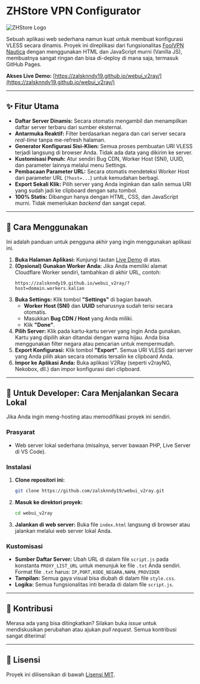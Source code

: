 # ZHStore VPN Configurator

![ZHStore Logo](https://zhwifi.web.id/favicon.ico) <!-- Ganti dengan URL logo jika ada -->

Sebuah aplikasi web sederhana namun kuat untuk membuat konfigurasi VLESS secara dinamis. Proyek ini direplikasi dari fungsionalitas [FoolVPN Nautica](https://foolvpn.me/nautica) dengan menggunakan HTML dan JavaScript murni (Vanilla JS), membuatnya sangat ringan dan bisa di-deploy di mana saja, termasuk GitHub Pages.

**Akses Live Demo:** [https://zalsknndy19.github.io/webui_v2ray/](https://zalsknndy19.github.io/webui_v2ray/) <!-- Ganti dengan URL GitHub Pages Anda -->

---

## ✨ Fitur Utama

- **Daftar Server Dinamis:** Secara otomatis mengambil dan menampilkan daftar server terbaru dari sumber eksternal.
- **Antarmuka Reaktif:** Filter berdasarkan negara dan cari server secara *real-time* tanpa me-refresh halaman.
- **Generator Konfigurasi Sisi-Klien:** Semua proses pembuatan URI VLESS terjadi langsung di browser Anda. Tidak ada data yang dikirim ke server.
- **Kustomisasi Penuh:** Atur sendiri Bug CDN, Worker Host (SNI), UUID, dan parameter lainnya melalui menu Settings.
- **Pembacaan Parameter URL:** Secara otomatis mendeteksi Worker Host dari parameter URL (`?host=...`) untuk kemudahan berbagi.
- **Export Sekali Klik:** Pilih server yang Anda inginkan dan salin semua URI yang sudah jadi ke clipboard dengan satu tombol.
- **100% Statis:** Dibangun hanya dengan HTML, CSS, dan JavaScript murni. Tidak memerlukan *backend* dan sangat cepat.

---

## 🚀 Cara Menggunakan

Ini adalah panduan untuk pengguna akhir yang ingin menggunakan aplikasi ini.

1.  **Buka Halaman Aplikasi:** Kunjungi tautan [Live Demo](https://zalsknndy19.github.io/webui_v2ray/) di atas.
2.  **(Opsional) Gunakan Worker Anda:** Jika Anda memiliki alamat Cloudflare Worker sendiri, tambahkan di akhir URL, contoh:
    ```
    https://zalsknndy19.github.io/webui_v2ray/?host=domain.workers.kalian
    ```
3.  **Buka Settings:** Klik tombol **"Settings"** di bagian bawah.
    - **Worker Host (SNI)** dan **UUID** seharusnya sudah terisi secara otomatis.
    - Masukkan **Bug CDN / Host** yang Anda miliki.
    - Klik **"Done"**.
4.  **Pilih Server:** Klik pada kartu-kartu server yang ingin Anda gunakan. Kartu yang dipilih akan ditandai dengan warna hijau. Anda bisa menggunakan filter negara atau pencarian untuk mempermudah.
5.  **Export Konfigurasi:** Klik tombol **"Export"**. Semua URI VLESS dari server yang Anda pilih akan secara otomatis tersalin ke clipboard Anda.
6.  **Impor ke Aplikasi Anda:** Buka aplikasi V2Ray (seperti v2rayNG, Nekobox, dll.) dan impor konfigurasi dari clipboard.

---

## 🔧 Untuk Developer: Cara Menjalankan Secara Lokal

Jika Anda ingin meng-hosting atau memodifikasi proyek ini sendiri.

### Prasyarat

- Web server lokal sederhana (misalnya, server bawaan PHP, Live Server di VS Code).

### Instalasi

1.  **Clone repositori ini:**
    ```bash
    git clone https://github.com/zalsknndy19/webui_v2ray.git
    ```
2.  **Masuk ke direktori proyek:**
    ```bash
    cd webui_v2ray
    ```
3.  **Jalankan di web server:**
    Buka file `index.html` langsung di browser atau jalankan melalui web server lokal Anda.

### Kustomisasi

- **Sumber Daftar Server:** Ubah URL di dalam file `script.js` pada konstanta `PROXY_LIST_URL` untuk menunjuk ke file `.txt` Anda sendiri. Format file `.txt` harus: `IP,PORT,KODE_NEGARA,NAMA_PROVIDER`
- **Tampilan:** Semua gaya visual bisa diubah di dalam file `style.css`.
- **Logika:** Semua fungsionalitas inti berada di dalam file `script.js`.

---

## 🤝 Kontribusi

Merasa ada yang bisa ditingkatkan? Silakan buka *issue* untuk mendiskusikan perubahan atau ajukan *pull request*. Semua kontribusi sangat diterima!

---

## 📄 Lisensi

Proyek ini dilisensikan di bawah [Lisensi MIT](LICENSE). <!-- Buat file LICENSE jika perlu -->
